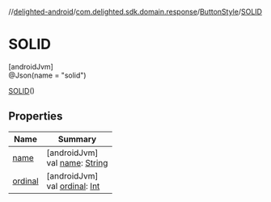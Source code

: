 //[delighted-android](../../../../index.md)/[com.delighted.sdk.domain.response](../../index.md)/[ButtonStyle](../index.md)/[SOLID](index.md)

# SOLID

[androidJvm]\
@Json(name = &quot;solid&quot;)

[SOLID](index.md)()

## Properties

| Name | Summary |
|---|---|
| [name](../../-survey-type-identifier/-n-p-s/index.md#-372974862%2FProperties%2F-1909672370) | [androidJvm]<br>val [name](../../-survey-type-identifier/-n-p-s/index.md#-372974862%2FProperties%2F-1909672370): [String](https://kotlinlang.org/api/latest/jvm/stdlib/kotlin/-string/index.html) |
| [ordinal](../../-survey-type-identifier/-n-p-s/index.md#-739389684%2FProperties%2F-1909672370) | [androidJvm]<br>val [ordinal](../../-survey-type-identifier/-n-p-s/index.md#-739389684%2FProperties%2F-1909672370): [Int](https://kotlinlang.org/api/latest/jvm/stdlib/kotlin/-int/index.html) |
